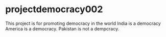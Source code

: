 # projectdemocracy002
This project is for promoting democracy in the world
India is a democracy
America is a democracy.
Pakistan is not a dempcracy.
